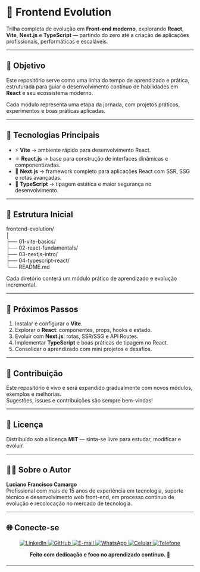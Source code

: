 # 🧭 Frontend Evolution

Trilha completa de evolução em **Front-end moderno**, explorando **React**, **Vite**, **Next.js** e **TypeScript** — partindo do zero até a criação de aplicações profissionais, performáticas e escaláveis.

---

## 🚀 Objetivo
Este repositório serve como uma linha do tempo de aprendizado e prática, estruturada para guiar o desenvolvimento contínuo de habilidades em **React** e seu ecossistema moderno.

Cada módulo representa uma etapa da jornada, com projetos práticos, experimentos e boas práticas aplicadas.

---

## 🧩 Tecnologias Principais
- ⚡ **Vite** → ambiente rápido para desenvolvimento React.
- ⚛️ **React.js** → base para construção de interfaces dinâmicas e componentizadas.
- 🧭 **Next.js** → framework completo para aplicações React com SSR, SSG e rotas avançadas.
- 🧠 **TypeScript** → tipagem estática e maior segurança no desenvolvimento.

---

## 📂 Estrutura Inicial


frontend-evolution/ <br>
│ <br>
├── 01-vite-basics/ <br>
├── 02-react-fundamentals/ <br>
├── 03-nextjs-intro/ <br>
├── 04-typescript-react/ <br>
└── README.md <br>


Cada diretório conterá um módulo prático de aprendizado e evolução incremental.

---

## 🧱 Próximos Passos
1. Instalar e configurar o **Vite**.
2. Explorar o **React**: componentes, props, hooks e estado.
3. Evoluir com **Next.js**: rotas, SSR/SSG e API Routes.
4. Implementar **TypeScript** e boas práticas de tipagem no React.
5. Consolidar o aprendizado com mini projetos e desafios.

---

## 💬 Contribuição
Este repositório é vivo e será expandido gradualmente com novos módulos, exemplos e melhorias.  
Sugestões, issues e contribuições são sempre bem-vindas!

---

## 📜 Licença
Distribuído sob a licença **MIT** — sinta-se livre para estudar, modificar e evoluir.

---

## 👨‍💻 Sobre o Autor

**Luciano Francisco Camargo**  
Profissional com mais de 15 anos de experiência em tecnologia, suporte técnico e desenvolvimento web front-end, em processo contínuo de evolução e recolocação no mercado de tecnologia.

---

## 🌐 Conecte-se


<div align="center" style="margin-top: 20px; margin-bottom: 20px;">

  <a href="https://www.linkedin.com/in/dev-lucianocamargo">
    <img src="https://img.shields.io/badge/LinkedIn-0A66C2?style=for-the-badge&logo=linkedin&logoColor=white" alt="LinkedIn" />
  </a>
  <a href="https://github.com/KarreiraDev-LuCamargo">
    <img src="https://img.shields.io/badge/GitHub-181717?style=for-the-badge&logo=github&logoColor=white" alt="GitHub" />
  </a>
  <a href="mailto:lucianocamargo.lc@gmail.com">
    <img src="https://img.shields.io/badge/Email-lucianocamargo.lc@gmail.com-D14836?style=for-the-badge&logo=gmail&logoColor=white" alt="E-mail" />
  </a>
  <a href="https://wa.me/5521994629516">
    <img src="https://img.shields.io/badge/WhatsApp-25D366?style=for-the-badge&logo=whatsapp&logoColor=white" alt="WhatsApp" />
  </a>
  <a href="tel:+5521994629516">
    <img src="https://img.shields.io/badge/Celular-(21)%2099462--9516-2E8B57?style=for-the-badge&logo=smartphone&logoColor=white" alt="Celular" />
  </a>
  <a href="tel:+55213442733">
    <img src="https://img.shields.io/badge/Fixo-(21)%203442--733-555555?style=for-the-badge&logo=phone&logoColor=white" alt="Telefone" />
  </a>

**Feito com dedicação e foco no aprendizado contínuo. 🚀**
</div>

---

